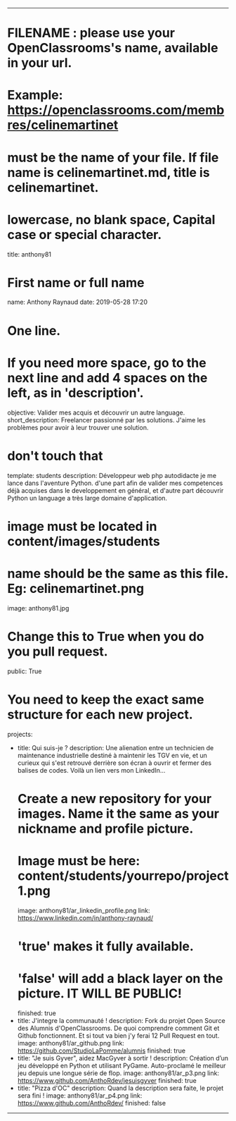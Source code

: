 ---

# FILENAME : please use your OpenClassrooms's name, available in your url.
# Example: https://openclassrooms.com/membres/celinemartinet
# must be the name of your file. If file name is celinemartinet.md, title is celinemartinet.
# lowercase, no blank space, Capital case or special character.
title: anthony81

# First name or full name
name: Anthony Raynaud
date: 2019-05-28 17:20

# One line.
# If you need more space, go to the next line and add 4 spaces on the left, as in 'description'.
objective: Valider mes acquis et découvrir un autre language.
short_description: Freelancer passionné par les solutions.
    J'aime les problèmes pour avoir à leur trouver une solution.

# don't touch that
template: students
description:
    Développeur web php autodidacte je me lance dans l'aventure Python.
    d'une part afin de valider mes competences déjà acquises dans le
    developpement en général, et d'autre part découvrir Python un language a 
    très large domaine d'application.

# image must be located in content/images/students
# name should be the same as this file. Eg: celinemartinet.png
image: anthony81.jpg

# Change this to True when you do you pull request.
public: True

# You need to keep the exact same structure for each new project.
projects:
  - title: Qui suis-je ?
    description: Une alienation entre un technicien de maintenance industrielle destiné à maintenir les TGV en vie, et un curieux qui s'est retrouvé derrière son écran à ouvrir et fermer des balises de codes. Voilà un lien vers mon LinkedIn...
    # Create a new repository for your images. Name it the same as your nickname and profile picture.
    # Image must be here: content/students/yourrepo/project1.png
    image: anthony81/ar_linkedin_profile.png
    link: https://www.linkedin.com/in/anthony-raynaud/
    # 'true' makes it fully available.
    # 'false' will add a black layer on the picture. IT WILL BE PUBLIC!
    finished: true
  - title: J'integre la communauté !
    description: Fork du projet Open Source des Alumnis d'OpenClassrooms. De quoi comprendre comment Git et Github fonctionnent. Et si tout va bien j'y ferai 12 Pull Request en tout.
    image: anthony81/ar_github.png
    link: https://github.com/StudioLaPomme/alumnis
    finished: true
  - title: \"Je suis Gyver\", aidez MacGyver à sortir !
    description: Création d’un jeu développé en Python et utilisant PyGame. Auto-proclamé le meilleur jeu depuis une longue série de flop. 
    image: anthony81/ar_p3.png
    link: https://www.github.com/AnthoRdev/jesuisgyver
    finished: true
  - title: \"Pizza d'OC\"
    description: Quand la description sera faite, le projet sera fini !
    image: anthony81/ar_p4.png
    link: https://www.github.com/AnthoRdev/
    finished: false
---